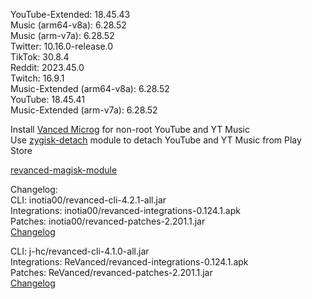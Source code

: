 YouTube-Extended: 18.45.43  
Music (arm64-v8a): 6.28.52  
Music (arm-v7a): 6.28.52  
Twitter: 10.16.0-release.0  
TikTok: 30.8.4  
Reddit: 2023.45.0  
Twitch: 16.9.1  
Music-Extended (arm64-v8a): 6.28.52  
YouTube: 18.45.41  
Music-Extended (arm-v7a): 6.28.52  

Install [Vanced Microg](https://github.com/TeamVanced/VancedMicroG/releases) for non-root YouTube and YT Music  
Use [zygisk-detach](https://github.com/j-hc/zygisk-detach) module to detach YouTube and YT Music from Play Store  

[revanced-magisk-module](https://github.com/j-hc/revanced-magisk-module)  

Changelog:  
CLI: inotia00/revanced-cli-4.2.1-all.jar  
Integrations: inotia00/revanced-integrations-0.124.1.apk  
Patches: inotia00/revanced-patches-2.201.1.jar  
[Changelog](https://github.com/inotia00/revanced-patches/releases/tag/v2.201.1)

CLI: j-hc/revanced-cli-4.1.0-all.jar  
Integrations: ReVanced/revanced-integrations-0.124.1.apk  
Patches: ReVanced/revanced-patches-2.201.1.jar  
[Changelog](https://github.com/ReVanced/revanced-patches/releases/tag/v2.201.1)  
